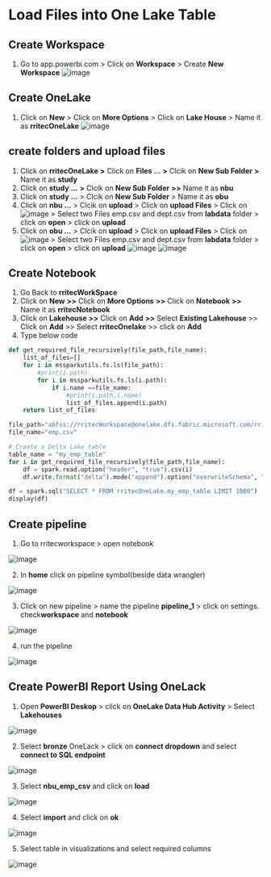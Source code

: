 # Load Files into One Lake Table
## Create Workspace
1. Go to app.powerbi.com > Click on **Workspace** > Create **New Workspace**
![image](https://github.com/rritec/dataFabric/assets/20516321/fc06467c-8cc8-4b8f-a098-28e11af105f7)



## Create OneLake
1. Click on **New** > Click on **More Options** > Click on **Lake House** > Name it as **rritecOneLake**
![image](https://github.com/rritec/dataFabric/assets/20516321/263d3de2-44ab-486b-af20-d970bf19d9fa)

## create folders and upload files
1. Click on **rritecOneLake** **>** Click on **Files ...** **>** Clcik on **New Sub Folder** **>** Name it as **study**
2. Click on **study ...** **>** Clcik on **New Sub Folder** **>>** Name it as **nbu**
2. Click on **study ...** > Clcik on **New Sub Folder** > Name it as **obu**
3. Click on **nbu ...** > Clcik on **upload** > Click on **upload Files** > Click on ![image](https://github.com/rritec/dataFabric/assets/20516321/c2b6c690-6eb4-4921-b7ca-0430a727f12d) > Select two Files emp.csv and dept.csv from **labdata** folder > click on **open** > click on **upload**
4. Click on **obu ...** > Clcik on **upload** > Click on **upload Files** > Click on ![image](https://github.com/rritec/dataFabric/assets/20516321/c2b6c690-6eb4-4921-b7ca-0430a727f12d) > Select two Files emp.csv and dept.csv from **labdata** folder > click on **open** > click on **upload**
![image](https://github.com/rritec/dataFabric/assets/20516321/eb948d3e-c404-4751-9251-cdcd69a4d64a)
![image](https://github.com/rritec/dataFabric/assets/20516321/317b4d55-6504-479c-8741-45dc75303c46)


## Create Notebook
1. Go Back to **rritecWorkSpace**
2. Click on **New** **>>** Click on **More Options** **>>** Click on **Notebook** **>>** Name it as **rritecNotebook**
3. Click on **Lakehouse** **>>** Click on **Add** **>>** Select **Existing Lakehouse** >> Click on **Add** >> Select **rritecOnelake** >> click on **Add**
4. Type below code
``` py
def get_required_file_recursively(file_path,file_name):
    list_of_files=[]
    for i in mssparkutils.fs.ls(file_path):
        #print(i.path)
        for i in mssparkutils.fs.ls(i.path):
            if i.name ==file_name:
                #print(i.path,i.name)
                list_of_files.append(i.path)
    return list_of_files
```
``` py
file_path="abfss://rritecWorkspace@onelake.dfs.fabric.microsoft.com/rritecOneLake.Lakehouse/Files/study"
file_name="emp.csv"
```
``` py
# Create a Delta Lake table
table_name = "my_emp_table"
for i in get_required_file_recursively(file_path,file_name):
    df = spark.read.option("header", "true").csv(i)
    df.write.format("delta").mode("append").option("overwriteSchema", "true").saveAsTable(table_name)
```
``` py
df = spark.sql("SELECT * FROM rritecOneLake.my_emp_table LIMIT 1000")
display(df)

```

## Create pipeline

1. Go to rritecworkspace > open notebook

![image](https://github.com/rritec/dataFabric/assets/20516321/58ac8519-1662-46b0-af8b-fd9a81257094)

2. In **home** click on pipeline symbol(beside data wrangler)

![image](https://github.com/rritec/dataFabric/assets/20516321/07cf1897-9acf-477a-a038-196f8fe42642)

3. Click on new pipeline > name the pipeline **pipeline_1** > click on settings. check**workspace** and **notebook**

![image](https://github.com/rritec/dataFabric/assets/20516321/baaa9755-73c4-465f-9ebf-cdc3f9bed132)

4. run the pipeline

![image](https://github.com/rritec/dataFabric/assets/20516321/1711f6a5-54a7-4587-9948-1ba7b200acad)

## Create PowerBI Report Using OneLack

1. Open **PowerBI Deskop** > click on **OneLake Data Hub Activity** > Select **Lakehouses**

![image](https://github.com/rritec/dataFabric/assets/20516321/f2781e3d-2258-4a3d-b4eb-93cb0656b2fa)

2. Select **bronze** OneLack > click on **connect dropdown** and select **connect to SQL endpoint**

![image](https://github.com/rritec/dataFabric/assets/20516321/09b7683d-cf54-4656-bc56-708e9f5bb71a)

3. Select **nbu_emp_csv** and click on **load**

![image](https://github.com/rritec/dataFabric/assets/20516321/354f3fa1-2562-4fe3-80ab-64f0cfdef89c)


4. Select **import** and click on **ok**

![image](https://github.com/rritec/dataFabric/assets/20516321/e41d5d91-aa76-4e4f-8ad5-1f7f51f9e069)

5. Select table in visualizations and select required columns

![image](https://github.com/rritec/dataFabric/assets/20516321/b5fb58c8-aecb-4b2a-a996-2154d01b1cdb)






 





